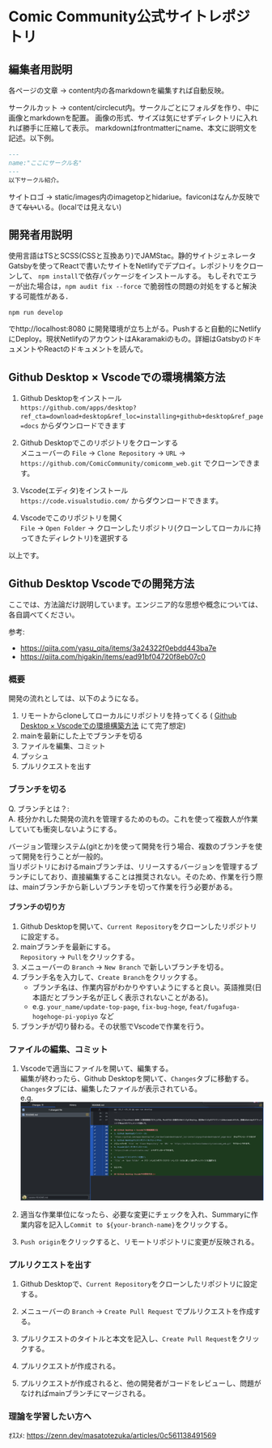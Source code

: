 # Comic Community公式サイトレポジトリ
## 編集者用説明
各ページの文章 → content内の各markdownを編集すれば自動反映。

サークルカット → content/circlecut内。サークルごとにフォルダを作り、中に画像とmarkdownを配置。
画像の形式、サイズは気にせずディレクトリに入れれば勝手に圧縮して表示。
markdownはfrontmatterにname、本文に説明文を記述。以下例。
```markdown
---
name:"ここにサークル名"
---
以下サークル紹介。
```

サイトロゴ → static/images内のimagetopとhidariue。faviconはなんか反映できて~~ない~~いる。(localでは見えない)


## 開発者用説明
使用言語はTSとSCSS(CSSと互換あり)でJAMStac。静的サイトジェネレータGatsbyを使ってReactで書いたサイトをNetlifyでデプロイ。レポジトリをクローンして、
`npm install`で依存パッケージをインストールする。
もしそれでエラーが出た場合は，`npm audit fix --force` で脆弱性の問題の対処をすると解決する可能性がある．

```shell
npm run develop
```

でhttp://localhost:8080 に開発環境が立ち上がる。Pushすると自動的にNetlifyにDeploy。現状NetlifyのアカウントはAkaramakiのもの。詳細はGatsbyのドキュメントやReactのドキュメントを読んで。

## Github Desktop × Vscodeでの環境構築方法
1. Github Desktopをインストール\
`https://github.com/apps/desktop?ref_cta=download+desktop&ref_loc=installing+github+desktop&ref_page=docs` からダウンロードできます
2. Github Desktopでこのリポジトリをクローンする\
メニューバーの `File` -> `Clone Repository` -> `URL` -> `https://github.com/ComicCommunity/comicomm_web.git` でクローンできます。 
3. Vscode(エディタ)をインストール\
`https://code.visualstudio.com/` からダウンロードできます。

4. Vscodeでこのリポジトリを開く\
`File` -> `Open Folder` -> クローンしたリポジトリ(クローンしてローカルに持ってきたディレクトリ)を選択する

以上です。

## Github Desktop Vscodeでの開発方法
ここでは、方法論だけ説明しています。エンジニア的な思想や概念については、各自調べてください。

参考: 
- https://qiita.com/yasu_qita/items/3a24322f0ebdd443ba7e
- https://qiita.com/higakin/items/ead91bf04720f8eb07c0

### 概要
開発の流れとしては、以下のようになる。
1. リモートからcloneしてローカルにリポジトリを持ってくる (
[Github Desktop × Vscodeでの環境構築方法](#github-desktop-vscodeでの環境構築方法) にて完了想定)
2. mainを最新にした上でブランチを切る 
3. ファイルを編集、コミット
4. プッシュ
5. プルリクエストを出す


### ブランチを切る
Q. ブランチとは？: \
A. 枝分かれした開発の流れを管理するためのもの。これを使って複数人が作業していても衝突しないようにする。

バージョン管理システム(gitとか)を使って開発を行う場合、複数のブランチを使って開発を行うことが一般的。\
当リポジトリにおけるmainブランチは、リリースするバージョンを管理するブランチにしており、直接編集することは推奨されない。そのため、作業を行う際は、mainブランチから新しいブランチを切って作業を行う必要がある。

#### ブランチの切り方
1. Github Desktopを開いて、`Current Repository`をクローンしたリポジトリに設定する。
2. mainブランチを最新にする。\
`Repository` -> `Pull`をクリックする。
2. メニューバーの `Branch` -> `New Branch` で新しいブランチを切る。
3. ブランチ名を入力して、`Create Branch`をクリックする。
    - ブランチ名は、作業内容がわかりやすいようにすると良い。英語推奨(日本語だとブランチ名が正しく表示されないことがある)。
    - e.g. `your_name/update-top-page`, `fix-bug-hoge`, `feat/fugafuga-hogehoge-pi-yopiyo` など
4. ブランチが切り替わる。その状態でVscodeで作業を行う。

### ファイルの編集、コミット
1. Vscodeで適当にファイルを開いて、編集する。\
編集が終わったら、Github Desktopを開いて、`Changes`タブに移動する。\
`Changes`タブには、編集したファイルが表示されている。\
e.g. ![image](example.jpg)

2. 適当な作業単位になったら、必要な変更にチェックを入れ、Summaryに作業内容を記入し`Commit to ${your-branch-name}`をクリックする。

3. `Push origin`をクリックすると、リモートリポジトリに変更が反映される。

### プルリクエストを出す
1. Github Desktopで、`Current Repository`をクローンしたリポジトリに設定する。
2. メニューバーの `Branch` -> `Create Pull Request` でプルリクエストを作成する。
3. プルリクエストのタイトルと本文を記入し、`Create Pull Request`をクリックする。
4. プルリクエストが作成される。

5. プルリクエストが作成されると、他の開発者がコードをレビューし、問題がなければmainブランチにマージされる。

### 理論を学習したい方へ
ｵｽｽﾒ: https://zenn.dev/masatotezuka/articles/0c561138491569